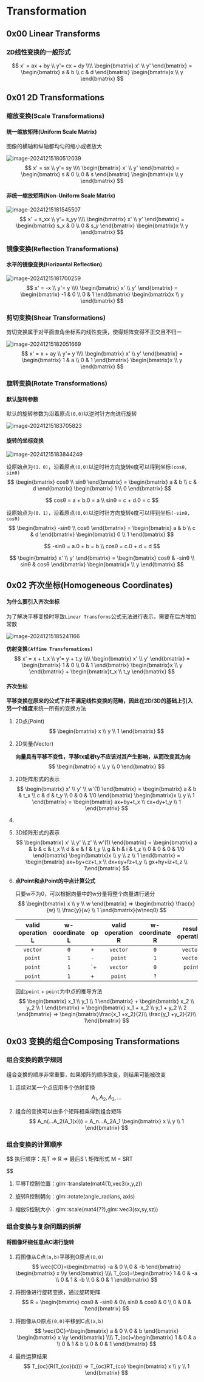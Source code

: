 # Transformation

## 0x00 Linear Transforms

### 2D线性变换的一般形式

$$
x' = ax + by \\
y'= cx + dy \\\\
\begin{bmatrix} x' \\ y' \end{bmatrix} = 
\begin{bmatrix} a & b \\ c & d \end{bmatrix} 
\begin{bmatrix}x \\ y \end{bmatrix}
$$



## 0x01 2D Transformations

### 缩放变换(Scale Transformations)

#### 统一缩放矩阵(Uniform Scale Matrix)

图像的横轴和纵轴都均匀的缩小或者放大

![image-20241215180512039](./assets/image-20241215180427895.png)
$$
x' = sx \\
y'= sy \\\\
\begin{bmatrix} x' \\ y' \end{bmatrix} = 
\begin{bmatrix} s & 0 \\ 0 & s \end{bmatrix} 
\begin{bmatrix}x \\ y \end{bmatrix}
$$


#### 非统一缩放矩阵(Non-Uniform Scale Matrix)

![image-20241215181545507](./assets/image-20241215181545507.png)
$$
x' = s_xx \\
y'= s_yy \\\\
\begin{bmatrix} x' \\ y' \end{bmatrix} = 
\begin{bmatrix} s_x & 0 \\ 0 & s_y \end{bmatrix} 
\begin{bmatrix}x \\ y \end{bmatrix}
$$


### 镜像变换(Reflection Transformations)

#### 水平的镜像变换(Horizontal Reflection)

![image-20241215181700259](./assets/image-20241215181700259.png)
$$
x' = -x \\
y'= y \\\\
\begin{bmatrix} x' \\ y' \end{bmatrix} = 
\begin{bmatrix} -1 & 0 \\ 0 & 1 \end{bmatrix} 
\begin{bmatrix}x \\ y \end{bmatrix}
$$


### 剪切变换(Shear Transformations)

剪切变换属于对平面直角坐标系的线性变换，使得矩阵变得不正交且不归一

![image-20241215182051669](./assets/image-20241215182051669.png)
$$
x' = x + ay \\
y'= y \\\\
\begin{bmatrix} x' \\ y' \end{bmatrix} = 
\begin{bmatrix} 1 & a \\ 0 & 1 \end{bmatrix} 
\begin{bmatrix}x \\ y \end{bmatrix}
$$


### 旋转变换(Rotate Transformations)

#### 默认旋转参数

默认的旋转参数为沿着原点`(0,0)`以逆时针方向进行旋转

![image-20241215183705823](./assets/image-20241215183705823.png)



#### 旋转的坐标变换

![image-20241215183844249](./assets/image-20241215183844249.png)

设原始点为`(1，0)`，沿着原点`(0,0)`以逆时针方向旋转`θ`度可以得到坐标`(cosθ, sinθ)`
$$
\begin{bmatrix} cosθ \\ sinθ \end{bmatrix}
= \begin{bmatrix} a & b \\ c & d \end{bmatrix} 
\begin{bmatrix} 1 \\ 0 \end{bmatrix}
$$

$$
cosθ = a + b.0 = a \\
sinθ = c + d.0 = c
$$

设原始点为`(0，1)`，沿着原点`(0,0)`以逆时针方向旋转`θ`度可以得到坐标`(-sinθ, cosθ)`
$$
\begin{bmatrix} -sinθ \\ cosθ \end{bmatrix}
= \begin{bmatrix} a & b \\ c & d \end{bmatrix} 
\begin{bmatrix} 0 \\ 1 \end{bmatrix}
$$

$$
-sinθ = a.0 + b = b \\
cosθ = c.0 + d = d
$$


$$
\begin{bmatrix} x' \\ y' \end{bmatrix} = 
\begin{bmatrix} cosθ & -sinθ \\ sinθ & cosθ \end{bmatrix} 
\begin{bmatrix}x \\ y \end{bmatrix}
$$


## 0x02 齐次坐标(Homogeneous Coordinates)

#### 为什么要引入齐次坐标

为了解决平移变换时导致`Linear Transforms`公式无法进行表示，需要在后方增加常数

![image-20241215185241166](./assets/image-20241215185241166.png)

**仿射变换`(Affine Transformations)`**
$$
x' = x + t_x \\
y'= y + t_y \\\\
\begin{bmatrix} x' \\ y' \end{bmatrix} = 
\begin{bmatrix} 1 & 0 \\ 0 & 1 \end{bmatrix} 
\begin{bmatrix}x \\ y \end{bmatrix} + 
\begin{bmatrix}t_x \\ t_y \end{bmatrix}
$$


#### 齐次坐标

**平移变换在原来的公式下并不满足线性变换的范畴，因此在2D/3D的基础上引入另一个维度**来统一所有的变换方法

1. 2D点(Point)
   $$
   \begin{bmatrix} x \\ y \\ 1 \end{bmatrix}
   $$

2. 2D矢量(Vector)

   **向量具有平移不变性，平移tx或者ty不应该对其产生影响，从而改变其方向**
   $$
   \begin{bmatrix} x \\ y \\ 0 \end{bmatrix}
   $$

3. 2D矩阵形式的表示
   $$
   \begin{bmatrix} x' \\ y' \\ w'(1) \end{bmatrix} 
   = \begin{bmatrix} a & b & t_x \\ c & d & t_y \\ 0 & 0 & 1/0 \end{bmatrix} 
   \begin{bmatrix}x \\ y \\ 1 \end{bmatrix} 
   = \begin{bmatrix} ax+by+t_x \\ cx+dy+t_y \\ 1 \end{bmatrix}
   $$

4. 



4. 3D矩阵形式的表示
   $$
   \begin{bmatrix} x' \\ y' \\ z' \\ w'(1) \end{bmatrix} 
   = \begin{bmatrix} a & b & c & t_x \\ d & e & f & t_y \\ g & h & i & t_z \\ 0 & 0 & 0 & 1/0 \end{bmatrix} 
   \begin{bmatrix}x \\ y \\ z \\ 1 \end{bmatrix} 
   = \begin{bmatrix} ax+by+cz+t_x \\ dx+ey+fz+t_y \\ gx+hy+iz+t_z \\ 1\end{bmatrix}
   $$
   
5. **点Point和点Point的中点计算公式**

   只要w不为0，可以根据向量中的w分量将整个向量进行通分
   $$
   \begin{bmatrix} x \\ y \\ w \end{bmatrix} =>
   \begin{bmatrix} \frac{x}{w} \\ \frac{y}{w} \\ 1 \end{bmatrix}(w\neq0)
   $$

   | valid operation L | w-coordinate L | op   | valid operation R | w-coordinate R | result operation | result w-coordinate |
   | :---------------: | :------------: | ---- | :---------------: | :------------: | :--------------: | :-----------------: |
   |     `vector`      |      `0`       | `+`  |     `vector`      |      `0`       |     `vector`     |         `0`         |
   |      `point`      |      `1`       | `-`  |      `point`      |      `1`       |     `vector`     |         `0`         |
   |      `point`      |      `1`       | `+   |     `vector`      |      `0`       |     `point`      |         `1`         |
   |      `point`      |      `1`       | `+`  |      `point`      |      `?`       |                  |                     |

   因此`point` + `point`为中点的推导方法
   $$
   \begin{bmatrix} x_1 \\ y_1 \\ 1 \end{bmatrix} + \begin{bmatrix} x_2 \\ y_2 \\ 1 \end{bmatrix} 
   = \begin{bmatrix} x_1 + x_2 \\ y_1 + y_2 \\ 2 \end{bmatrix} 
   => \begin{bmatrix}\frac{x_1 +x_2}{2}\\ \frac{y_1 +y_2}{2}\\ 1\end{bmatrix}
   $$
   

## 0x03 变换的组合Composing Transformations

### 组合变换的数学规则

组合变换的顺序非常重要，如果矩阵的顺序改变，则结果可能被改变

1. 连续对某一个点应用多个仿射变换
   $$
   A_1, A_2, A_3, ...
   $$
   
2. 组合的变换可以由多个矩阵相乘得到组合矩阵
   $$
   A_n(...A_2(A_1(x))) = A_n...A_2A_1 
   \begin{bmatrix} x \\ y \\ 1 \end{bmatrix}
   $$
   

### 组合变换的计算顺序

$$
执行顺序：先T => R => 最后S \\
矩阵形式 M = SRT
$$

1. 平移T控制位置：glm∷translate(mat4(1),vec3(x,y,z))

2. 旋转R控制朝向：glm∷rotate(angle_radians, axis)

3. 缩放S控制大小：glm∷scale(mat4(??),glm∷vec3(sx,sy,sz))



### 组合变换与复杂问题的拆解

#### 将图像环绕任意点C进行旋转

1. 将图像从C点`(a,b)`平移到O原点`(0,0)`
   $$
   \vec{CO}=\begin{bmatrix} -a & 0 \\ 0 & -b \end{bmatrix}
   \begin{bmatrix} x \\y \end{bmatrix} \\\\
   T_{co}=\begin{bmatrix} 1 & 0 & -a \\ 0 & 1 & -b \\ 0 & 0 & 1 \end{bmatrix}
   $$
   
2. 将图像进行旋转变换，通过旋转矩阵
   $$
   R = 
   \begin{bmatrix} cosθ & -sinθ & 0\\ sinθ & cosθ & 0 \\ 0 & 0 & 1\end{bmatrix} 
   $$
   
3. 将图像从O原点`(0,0)`平移到C点`(a,b)`
   $$
   \vec{OC}=\begin{bmatrix} a & 0 \\ 0 & b \end{bmatrix}
   \begin{bmatrix} x \\y \end{bmatrix} \\\\
   T_{oc}=\begin{bmatrix} 1 & 0 & a \\ 0 & 1 & b \\ 0 & 0 & 1 \end{bmatrix}
   $$
   
4. 最终运算结果
   $$
   T_{oc}(R(T_{co}(x))) => T_{oc}RT_{co} 
   \begin{bmatrix} x \\ y \\ 1 \end{bmatrix}
   $$
   



